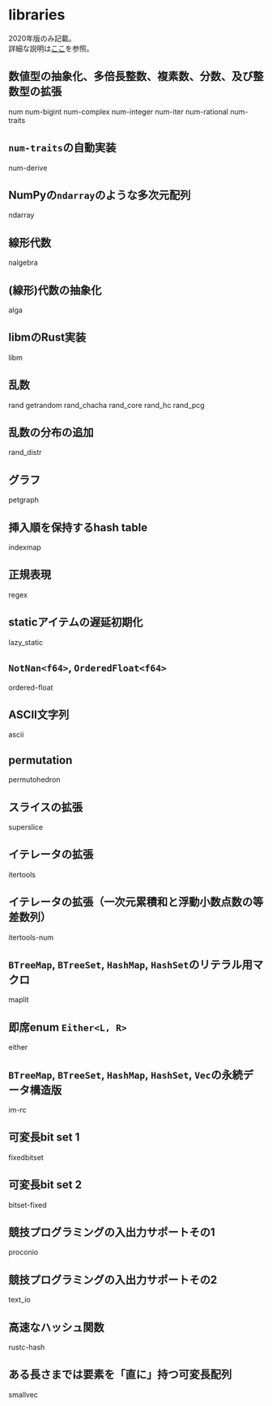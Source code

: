 # libraries

2020年版のみ記載。\
詳細な説明は[ここ](https://github.com/rust-lang-ja/atcoder-rust-resources/wiki/2020-Update)を参照。

## 数値型の抽象化、多倍長整数、複素数、分数、及び整数型の拡張

num
num-bigint
num-complex
num-integer
num-iter
num-rational
num-traits

## `num-traits`の自動実装

num-derive

## NumPyの`ndarray`のような多次元配列

ndarray

## 線形代数

nalgebra

## (線形)代数の抽象化

alga

## libmのRust実装

libm

## 乱数

rand
getrandom
rand_chacha
rand_core
rand_hc
rand_pcg

## 乱数の分布の追加

rand_distr

## グラフ

petgraph

## 挿入順を保持するhash table

indexmap

## 正規表現

regex

## staticアイテムの遅延初期化

lazy_static

## `NotNan<f64>`, `OrderedFloat<f64>`

ordered-float

## ASCII文字列

ascii

## permutation

permutohedron

## スライスの拡張

superslice

## イテレータの拡張

itertools

## イテレータの拡張（一次元累積和と浮動小数点数の等差数列）

itertools-num

## `BTreeMap`, `BTreeSet`, `HashMap`, `HashSet`のリテラル用マクロ

maplit

## 即席enum `Either<L, R>`

either

## `BTreeMap`, `BTreeSet`, `HashMap`, `HashSet`, `Vec`の永続データ構造版

im-rc

## 可変長bit set 1

fixedbitset

## 可変長bit set 2

bitset-fixed

## 競技プログラミングの入出力サポートその1

proconio

## 競技プログラミングの入出力サポートその2

text_io

## 高速なハッシュ関数

rustc-hash

## ある長さまでは要素を「直に」持つ可変長配列

smallvec
